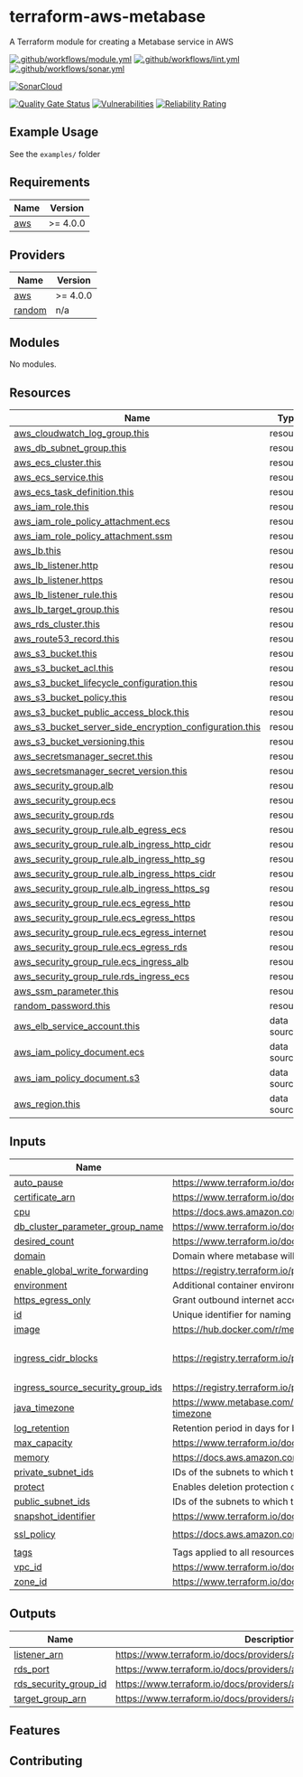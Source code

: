# terraform-aws-metabase

A Terraform module for creating a Metabase service in AWS

[![.github/workflows/module.yml](https://github.com/champ-oss/terraform-aws-metabase/actions/workflows/module.yml/badge.svg?branch=main)](https://github.com/champ-oss/terraform-aws-metabase/actions/workflows/module.yml)
[![.github/workflows/lint.yml](https://github.com/champ-oss/terraform-aws-metabase/actions/workflows/lint.yml/badge.svg?branch=main)](https://github.com/champ-oss/terraform-aws-metabase/actions/workflows/lint.yml)
[![.github/workflows/sonar.yml](https://github.com/champ-oss/terraform-aws-metabase/actions/workflows/sonar.yml/badge.svg)](https://github.com/champ-oss/terraform-aws-metabase/actions/workflows/sonar.yml)

[![SonarCloud](https://sonarcloud.io/images/project_badges/sonarcloud-black.svg)](https://sonarcloud.io/summary/new_code?id=terraform-aws-metabase_champ-oss)

[![Quality Gate Status](https://sonarcloud.io/api/project_badges/measure?project=terraform-aws-metabase_champ-oss&metric=alert_status)](https://sonarcloud.io/summary/new_code?id=terraform-aws-metabase_champ-oss)
[![Vulnerabilities](https://sonarcloud.io/api/project_badges/measure?project=terraform-aws-metabase_champ-oss&metric=vulnerabilities)](https://sonarcloud.io/summary/new_code?id=terraform-aws-metabase_champ-oss)
[![Reliability Rating](https://sonarcloud.io/api/project_badges/measure?project=terraform-aws-metabase_champ-oss&metric=reliability_rating)](https://sonarcloud.io/summary/new_code?id=terraform-aws-metabase_champ-oss)

## Example Usage

See the `examples/` folder

<!-- BEGIN_TF_DOCS -->
## Requirements

| Name | Version |
|------|---------|
| <a name="requirement_aws"></a> [aws](#requirement\_aws) | >= 4.0.0 |

## Providers

| Name | Version |
|------|---------|
| <a name="provider_aws"></a> [aws](#provider\_aws) | >= 4.0.0 |
| <a name="provider_random"></a> [random](#provider\_random) | n/a |

## Modules

No modules.

## Resources

| Name | Type |
|------|------|
| [aws_cloudwatch_log_group.this](https://registry.terraform.io/providers/hashicorp/aws/latest/docs/resources/cloudwatch_log_group) | resource |
| [aws_db_subnet_group.this](https://registry.terraform.io/providers/hashicorp/aws/latest/docs/resources/db_subnet_group) | resource |
| [aws_ecs_cluster.this](https://registry.terraform.io/providers/hashicorp/aws/latest/docs/resources/ecs_cluster) | resource |
| [aws_ecs_service.this](https://registry.terraform.io/providers/hashicorp/aws/latest/docs/resources/ecs_service) | resource |
| [aws_ecs_task_definition.this](https://registry.terraform.io/providers/hashicorp/aws/latest/docs/resources/ecs_task_definition) | resource |
| [aws_iam_role.this](https://registry.terraform.io/providers/hashicorp/aws/latest/docs/resources/iam_role) | resource |
| [aws_iam_role_policy_attachment.ecs](https://registry.terraform.io/providers/hashicorp/aws/latest/docs/resources/iam_role_policy_attachment) | resource |
| [aws_iam_role_policy_attachment.ssm](https://registry.terraform.io/providers/hashicorp/aws/latest/docs/resources/iam_role_policy_attachment) | resource |
| [aws_lb.this](https://registry.terraform.io/providers/hashicorp/aws/latest/docs/resources/lb) | resource |
| [aws_lb_listener.http](https://registry.terraform.io/providers/hashicorp/aws/latest/docs/resources/lb_listener) | resource |
| [aws_lb_listener.https](https://registry.terraform.io/providers/hashicorp/aws/latest/docs/resources/lb_listener) | resource |
| [aws_lb_listener_rule.this](https://registry.terraform.io/providers/hashicorp/aws/latest/docs/resources/lb_listener_rule) | resource |
| [aws_lb_target_group.this](https://registry.terraform.io/providers/hashicorp/aws/latest/docs/resources/lb_target_group) | resource |
| [aws_rds_cluster.this](https://registry.terraform.io/providers/hashicorp/aws/latest/docs/resources/rds_cluster) | resource |
| [aws_route53_record.this](https://registry.terraform.io/providers/hashicorp/aws/latest/docs/resources/route53_record) | resource |
| [aws_s3_bucket.this](https://registry.terraform.io/providers/hashicorp/aws/latest/docs/resources/s3_bucket) | resource |
| [aws_s3_bucket_acl.this](https://registry.terraform.io/providers/hashicorp/aws/latest/docs/resources/s3_bucket_acl) | resource |
| [aws_s3_bucket_lifecycle_configuration.this](https://registry.terraform.io/providers/hashicorp/aws/latest/docs/resources/s3_bucket_lifecycle_configuration) | resource |
| [aws_s3_bucket_policy.this](https://registry.terraform.io/providers/hashicorp/aws/latest/docs/resources/s3_bucket_policy) | resource |
| [aws_s3_bucket_public_access_block.this](https://registry.terraform.io/providers/hashicorp/aws/latest/docs/resources/s3_bucket_public_access_block) | resource |
| [aws_s3_bucket_server_side_encryption_configuration.this](https://registry.terraform.io/providers/hashicorp/aws/latest/docs/resources/s3_bucket_server_side_encryption_configuration) | resource |
| [aws_s3_bucket_versioning.this](https://registry.terraform.io/providers/hashicorp/aws/latest/docs/resources/s3_bucket_versioning) | resource |
| [aws_secretsmanager_secret.this](https://registry.terraform.io/providers/hashicorp/aws/latest/docs/resources/secretsmanager_secret) | resource |
| [aws_secretsmanager_secret_version.this](https://registry.terraform.io/providers/hashicorp/aws/latest/docs/resources/secretsmanager_secret_version) | resource |
| [aws_security_group.alb](https://registry.terraform.io/providers/hashicorp/aws/latest/docs/resources/security_group) | resource |
| [aws_security_group.ecs](https://registry.terraform.io/providers/hashicorp/aws/latest/docs/resources/security_group) | resource |
| [aws_security_group.rds](https://registry.terraform.io/providers/hashicorp/aws/latest/docs/resources/security_group) | resource |
| [aws_security_group_rule.alb_egress_ecs](https://registry.terraform.io/providers/hashicorp/aws/latest/docs/resources/security_group_rule) | resource |
| [aws_security_group_rule.alb_ingress_http_cidr](https://registry.terraform.io/providers/hashicorp/aws/latest/docs/resources/security_group_rule) | resource |
| [aws_security_group_rule.alb_ingress_http_sg](https://registry.terraform.io/providers/hashicorp/aws/latest/docs/resources/security_group_rule) | resource |
| [aws_security_group_rule.alb_ingress_https_cidr](https://registry.terraform.io/providers/hashicorp/aws/latest/docs/resources/security_group_rule) | resource |
| [aws_security_group_rule.alb_ingress_https_sg](https://registry.terraform.io/providers/hashicorp/aws/latest/docs/resources/security_group_rule) | resource |
| [aws_security_group_rule.ecs_egress_http](https://registry.terraform.io/providers/hashicorp/aws/latest/docs/resources/security_group_rule) | resource |
| [aws_security_group_rule.ecs_egress_https](https://registry.terraform.io/providers/hashicorp/aws/latest/docs/resources/security_group_rule) | resource |
| [aws_security_group_rule.ecs_egress_internet](https://registry.terraform.io/providers/hashicorp/aws/latest/docs/resources/security_group_rule) | resource |
| [aws_security_group_rule.ecs_egress_rds](https://registry.terraform.io/providers/hashicorp/aws/latest/docs/resources/security_group_rule) | resource |
| [aws_security_group_rule.ecs_ingress_alb](https://registry.terraform.io/providers/hashicorp/aws/latest/docs/resources/security_group_rule) | resource |
| [aws_security_group_rule.rds_ingress_ecs](https://registry.terraform.io/providers/hashicorp/aws/latest/docs/resources/security_group_rule) | resource |
| [aws_ssm_parameter.this](https://registry.terraform.io/providers/hashicorp/aws/latest/docs/resources/ssm_parameter) | resource |
| [random_password.this](https://registry.terraform.io/providers/hashicorp/random/latest/docs/resources/password) | resource |
| [aws_elb_service_account.this](https://registry.terraform.io/providers/hashicorp/aws/latest/docs/data-sources/elb_service_account) | data source |
| [aws_iam_policy_document.ecs](https://registry.terraform.io/providers/hashicorp/aws/latest/docs/data-sources/iam_policy_document) | data source |
| [aws_iam_policy_document.s3](https://registry.terraform.io/providers/hashicorp/aws/latest/docs/data-sources/iam_policy_document) | data source |
| [aws_region.this](https://registry.terraform.io/providers/hashicorp/aws/latest/docs/data-sources/region) | data source |

## Inputs

| Name | Description | Type | Default | Required |
|------|-------------|------|---------|:--------:|
| <a name="input_auto_pause"></a> [auto\_pause](#input\_auto\_pause) | https://www.terraform.io/docs/providers/aws/r/rds_cluster.html#auto_pause | `bool` | `false` | no |
| <a name="input_certificate_arn"></a> [certificate\_arn](#input\_certificate\_arn) | https://www.terraform.io/docs/providers/aws/r/lb_listener.html#certificate_arn | `string` | n/a | yes |
| <a name="input_cpu"></a> [cpu](#input\_cpu) | https://docs.aws.amazon.com/AmazonECS/latest/developerguide/task-cpu-memory-error.html | `number` | `512` | no |
| <a name="input_db_cluster_parameter_group_name"></a> [db\_cluster\_parameter\_group\_name](#input\_db\_cluster\_parameter\_group\_name) | https://www.terraform.io/docs/providers/aws/r/rds_cluster.html#db_cluster_parameter_group_name | `string` | `""` | no |
| <a name="input_desired_count"></a> [desired\_count](#input\_desired\_count) | https://www.terraform.io/docs/providers/aws/r/ecs_service.html#desired_count | `number` | `1` | no |
| <a name="input_domain"></a> [domain](#input\_domain) | Domain where metabase will be hosted. Example: metabase.mycompany.com | `string` | n/a | yes |
| <a name="input_enable_global_write_forwarding"></a> [enable\_global\_write\_forwarding](#input\_enable\_global\_write\_forwarding) | https://registry.terraform.io/providers/hashicorp/aws/latest/docs/resources/rds_cluster#enable_global_write_forwarding | `bool` | `false` | no |
| <a name="input_environment"></a> [environment](#input\_environment) | Additional container environment variables | `list(string)` | `[]` | no |
| <a name="input_https_egress_only"></a> [https\_egress\_only](#input\_https\_egress\_only) | Grant outbound internet access to Metabase for http and https only | `bool` | `false` | no |
| <a name="input_id"></a> [id](#input\_id) | Unique identifier for naming resources | `string` | `"metabase"` | no |
| <a name="input_image"></a> [image](#input\_image) | https://hub.docker.com/r/metabase/metabase | `string` | `"metabase/metabase:v0.41.5"` | no |
| <a name="input_ingress_cidr_blocks"></a> [ingress\_cidr\_blocks](#input\_ingress\_cidr\_blocks) | https://registry.terraform.io/providers/hashicorp/aws/latest/docs/resources/security_group_rule#cidr_blocks | `list(string)` | <pre>[<br>  "0.0.0.0/0"<br>]</pre> | no |
| <a name="input_ingress_source_security_group_ids"></a> [ingress\_source\_security\_group\_ids](#input\_ingress\_source\_security\_group\_ids) | https://registry.terraform.io/providers/hashicorp/aws/latest/docs/resources/security_group_rule#source_security_group_id | `set(string)` | `[]` | no |
| <a name="input_java_timezone"></a> [java\_timezone](#input\_java\_timezone) | https://www.metabase.com/docs/v0.21.1/operations-guide/running-metabase-on-docker.html#setting-the-java-timezone | `string` | `"US/Eastern"` | no |
| <a name="input_log_retention"></a> [log\_retention](#input\_log\_retention) | Retention period in days for both ALB and container logs | `number` | `90` | no |
| <a name="input_max_capacity"></a> [max\_capacity](#input\_max\_capacity) | https://www.terraform.io/docs/providers/aws/r/rds_cluster.html#max_capacity | `number` | `1` | no |
| <a name="input_memory"></a> [memory](#input\_memory) | https://docs.aws.amazon.com/AmazonECS/latest/developerguide/task-cpu-memory-error.html | `number` | `2048` | no |
| <a name="input_private_subnet_ids"></a> [private\_subnet\_ids](#input\_private\_subnet\_ids) | IDs of the subnets to which the services and database will be deployed | `list(string)` | n/a | yes |
| <a name="input_protect"></a> [protect](#input\_protect) | Enables deletion protection on eligible resources | `bool` | `true` | no |
| <a name="input_public_subnet_ids"></a> [public\_subnet\_ids](#input\_public\_subnet\_ids) | IDs of the subnets to which the load balancer will be deployed | `list(string)` | n/a | yes |
| <a name="input_snapshot_identifier"></a> [snapshot\_identifier](#input\_snapshot\_identifier) | https://www.terraform.io/docs/providers/aws/r/rds_cluster.html#snapshot_identifier | `string` | `""` | no |
| <a name="input_ssl_policy"></a> [ssl\_policy](#input\_ssl\_policy) | https://docs.aws.amazon.com/elasticloadbalancing/latest/classic/elb-security-policy-table.html | `string` | `"ELBSecurityPolicy-TLS-1-2-2017-01"` | no |
| <a name="input_tags"></a> [tags](#input\_tags) | Tags applied to all resources | `map(string)` | `{}` | no |
| <a name="input_vpc_id"></a> [vpc\_id](#input\_vpc\_id) | https://www.terraform.io/docs/providers/aws/r/security_group.html#vpc_id | `string` | n/a | yes |
| <a name="input_zone_id"></a> [zone\_id](#input\_zone\_id) | https://www.terraform.io/docs/providers/aws/r/route53_record.html#zone_id | `string` | n/a | yes |

## Outputs

| Name | Description |
|------|-------------|
| <a name="output_listener_arn"></a> [listener\_arn](#output\_listener\_arn) | https://www.terraform.io/docs/providers/aws/r/lb_listener.html#arn |
| <a name="output_rds_port"></a> [rds\_port](#output\_rds\_port) | https://www.terraform.io/docs/providers/aws/r/rds_cluster.html#port-1 |
| <a name="output_rds_security_group_id"></a> [rds\_security\_group\_id](#output\_rds\_security\_group\_id) | https://www.terraform.io/docs/providers/aws/r/security_group.html#id |
| <a name="output_target_group_arn"></a> [target\_group\_arn](#output\_target\_group\_arn) | https://www.terraform.io/docs/providers/aws/r/lb_target_group.html#arn |
<!-- END_TF_DOCS -->

## Features



## Contributing

